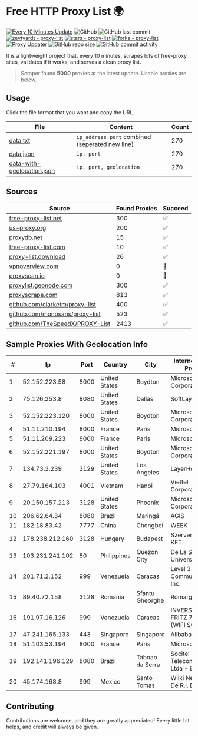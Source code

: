 
# Free HTTP Proxy List 🌍

[![Every 10 Minutes Update](https://github.com/mertguvencli/http-proxy-list/actions/workflows/main.yml/badge.svg?branch=main)](https://github.com/mertguvencli/http-proxy-list/actions/workflows/main.yml)
![GitHub](https://img.shields.io/github/license/mertguvencli/http-proxy-list)
![GitHub last commit](https://img.shields.io/github/last-commit/mertguvencli/http-proxy-list)
[![zevtyardt - proxy-list](https://img.shields.io/static/v1?label=zevtyardt&message=proxy-list&color=blue&logo=github)](https://github.com/zevtyardt/proxy-list "Go to GitHub repo")
[![stars - proxy-list](https://img.shields.io/github/stars/zevtyardt/proxy-list?style=social)](https://github.com/zevtyardt/proxy-list)
[![forks - proxy-list](https://img.shields.io/github/forks/zevtyardt/proxy-list?style=social)](https://github.com/zevtyardt/proxy-list)
[![Proxy Updater](https://github.com/zevtyardt/proxy-list/workflows/Proxy%20Updater/badge.svg)](https://github.com/zevtyardt/proxy-list/actions?query=workflow:"Proxy+Updater")
![GitHub repo size](https://img.shields.io/github/repo-size/zevtyardt/proxy-list)
[![GitHub commit activity](https://img.shields.io/github/commit-activity/m/zevtyardt/proxy-list?logo=commits)](https://github.com/zevtyardt/proxy-list/commits/main)

It is a lightweight project that, every 10 minutes, scrapes lots of free-proxy sites, validates if it works, and serves a clean proxy list.

> Scraper found **5000** proxies at the latest update. Usable proxies are below.

## Usage

Click the file format that you want and copy the URL.

|File|Content|Count|
|----|-------|-----|
|[data.txt](https://raw.githubusercontent.com/mertguvencli/http-proxy-list/main/proxy-list/data.txt)|`ip_address:port` combined (seperated new line)|270|
|[data.json](https://raw.githubusercontent.com/mertguvencli/http-proxy-list/main/proxy-list/data.json)|`ip, port`|270|
|[data-with-geolocation.json](https://raw.githubusercontent.com/mertguvencli/http-proxy-list/main/proxy-list/data-with-geolocation.json)|`ip, port, geolocation`|270|

## Sources

|Source|Found Proxies|Succeed|
|------|-------------|-------|
|[free-proxy-list.net](https://free-proxy-list.net)|300|✅|
|[us-proxy.org](https://www.us-proxy.org)|200|✅|
|[proxydb.net](http://proxydb.net)|15|✅|
|[free-proxy-list.com](https://free-proxy-list.com/?page=&port=&type%5B%5D=http&type%5B%5D=https&up_time=0&search=Search)|10|✅|
|[proxy-list.download](https://www.proxy-list.download/HTTP)|26|✅|
|[vpnoverview.com](https://vpnoverview.com/privacy/anonymous-browsing/free-proxy-servers)|0|🚫|
|[proxyscan.io](https://www.proxyscan.io)|0|🚫|
|[proxylist.geonode.com](https://proxylist.geonode.com/api/proxy-list?limit=300&page=1&sort_by=lastChecked&sort_type=desc&protocols=http,https)|300|✅|
|[proxyscrape.com](https://api.proxyscrape.com/v2/?request=displayproxies&protocol=http&timeout=10000&country=all&ssl=all&anonymity=all)|813|✅|
|[github.com/clarketm/proxy-list](https://raw.githubusercontent.com/clarketm/proxy-list/master/proxy-list-raw.txt)|400|✅|
|[github.com/monosans/proxy-list](https://raw.githubusercontent.com/monosans/proxy-list/main/proxies/http.txt)|523|✅|
|[github.com/TheSpeedX/PROXY-List](https://raw.githubusercontent.com/TheSpeedX/PROXY-List/master/http.txt)|2413|✅|


## Sample Proxies With Geolocation Info

|#|Ip|Port|Country|City|Internet Service Provider|
|-|--|----|-------|----|-------------------------|
|1|52.152.223.58|8000|United States|Boydton|Microsoft Corporation|
|2|75.126.253.8|8080|United States|Dallas|SoftLayer|
|3|52.152.223.120|8000|United States|Boydton|Microsoft Corporation|
|4|51.11.210.194|8000|France|Paris|Microsoft|
|5|51.11.209.223|8000|France|Paris|Microsoft|
|6|52.152.221.197|8000|United States|Boydton|Microsoft Corporation|
|7|134.73.3.239|3129|United States|Los Angeles|LayerHost|
|8|27.79.164.103|4001|Vietnam|Hanoi|Viettel Corporation|
|9|20.150.157.213|3128|United States|Phoenix|Microsoft Corporation|
|10|206.62.64.34|8080|Brazil|Maringá|AGIS|
|11|182.18.83.42|7777|China|Chengbei|WEEK|
|12|178.238.212.160|3128|Hungary|Budapest|SzerverPlex.hu KFT.|
|13|103.231.241.102|80|Philippines|Quezon City|De La Salle University|
|14|201.71.2.152|999|Venezuela|Caracas|Level 3 Communications, Inc.|
|15|89.40.72.158|3128|Romania|Sfantu Gheorghe|Romarg SRL|
|16|191.97.16.126|999|Venezuela|Caracas|INVERSIONES FRITZ 78 C.A.(WIFI SOLUTION)|
|17|47.241.165.133|443|Singapore|Singapore|Alibaba.com LLC|
|18|51.103.53.194|8000|France|Paris|Microsoft|
|19|192.141.196.129|8080|Brazil|Taboao da Serra|Socitel Telecomunicacoes Ltda - EPP|
|20|45.174.168.8|999|Mexico|Santo Tomas|Wiiki Networks S De R.l. De C.V.|



## Contributing

Contributions are welcome, and they are greatly appreciated! Every
little bit helps, and credit will always be given.

